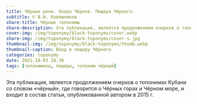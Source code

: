 ```yaml
---
title: Чёрные реки. Озеро Чёрное. Пещера Чёрного.
subtitle: © В.Н. Ковешников
share-title: Чёрные топонимы
share-description: Эта публикация, является продолжением очерков о топонимах Кубани со словом чёрный
cover-img: /img/toponymy/black-toponyms/cover.webp
share-img: /img/toponymy/black-toponyms/cover-s.jpg
thumbnail-img: /img/toponymy/black-toponyms/thumb.webp
thumbnail-caption: Вход в пещеру Чёрного
categories: toponymy
date: 2021-10-03 18:30
tags: [топонимика, пещеры, топоним чёрный]
---
```

Эта публикация, является продолжением очерков о топонимах Кубани со словом «чёрный», где говорится о Чёрных горах и Чёрном море, и входит в состав статьи, опубликованной автором в 2015 г.
